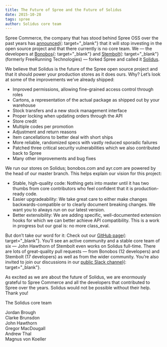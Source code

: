 ```yaml
---
title: The Future of Spree and the Future of Solidus
date: 2015-10-28
tags: spree
author: Solidus core team
---
```


Spree Commerce, the company that has stood behind Spree OSS over the past years has [announced](https://spreecommerce.com/blog/future-of-spree-oss){: target="_blank"} that it will stop investing in the open source project and that there currently is no core team. We — the developers at [Bonobos](https://www.bonobos.com){: target="_blank"} and [Stembolt](https://stembolt.com/){: target="_blank"} (formerly FreeRunning Technologies) — forked Spree and called it [Solidus](http://solidus.io/).

We believe that Solidus is the future of the Spree open source project and that it should power your production stores as it does ours. Why? Let’s look at some of the improvements we’ve already shipped:

* Improved permissions, allowing fine-grained access control through roles
* Cartons, a representation of the actual package as shipped out by your warehouse
* Stock transfers and a new stock management interface
* Proper locking when updating orders through the API
* Store credit
* Multiple codes per promotion
* Adjustment and return reasons
* Item cancellations to better deal with short ships
* More reliable, randomized specs with vastly reduced sporadic failures
* Patched three critical security vulnerabilities which we also contributed back to Spree
* Many other improvements and bug fixes

We run our stores on Solidus; bonobos.com and ayr.com are powered by the head of our master branch. This helps explain our vision for this project:

* Stable, high-quality code: Nothing gets into master until it has two thumbs from core contributors who feel confident that it is production-ready code.
* Easier upgradeability: We take great care to either make changes backwards-compatible or to clearly document breaking changes. We want you to always run on our latest version.
* Better extensibility: We are adding specific, well-documented extension hooks for which we can better achieve API compatibility. This is a work in progress but our goal is: no more class_eval.

But don’t take our word for it: Check out our [GitHub page](https://github.com/solidusio/solidus){: target="_blank"}. You’ll see an active community and a stable core team of six — John Hawthorn of Stembolt even works on Solidus full-time. There are lots of great-quality pull requests — from Bonobos (12 developers) and Stembolt (17 developers) as well as from the wider community. You’re also invited to join our discussions in our [public Slack channel](http://slack.solidus.io/){: target="_blank"}.

As excited as we are about the future of Solidus, we are enormously grateful to Spree Commerce and all the developers that contributed to Spree over the years. Solidus would not be possible without their help. Thank you!

The Solidus core team

Jordan Brough<br/>
Clarke Brunsdon<br/>
John Hawthorn<br/>
Gregor MacDougall<br/>
Andrew Thal<br/>
Magnus von Koeller
